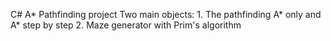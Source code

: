 C# A* Pathfinding project
Two main objects: 1. The pathfinding A* only and A* step by step
                  2. Maze generator with Prim's algorithm
